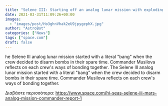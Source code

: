 ```yaml
---
title: "Selene III: Starting off an analog lunar mission with exploding bombs — Commander's report: Day 3"
date: 2021-03-31T11:09:26+00:00
images:
  - "images/post/Ho3ghnVhak2eU9jpygephX.jpg"
author: "AstroBot"
categories: ["News"]
tags: ["space.com"]
draft: false
---
```


he Selene III analog lunar mission started with a literal "bang" when the crew decided to disarm bombs in their spare time. Commander Musilova reflects on each crew's ways of bonding together. The Selene III analog lunar mission started with a literal "bang" when the crew decided to disarm bombs in their spare time. Commander Musilova reflects on each crew's ways of bonding together. 

Διαβάστε περισσότερα: https://www.space.com/hi-seas-selene-iii-mars-analog-mission-commander-report-1

